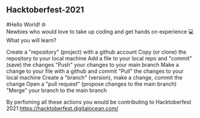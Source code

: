 ## Hacktoberfest-2021

#Hello World! 🌐  
Newbies who would love to take up coding and get hands on experience 💻  What you will learn?  

Create a "repository" (project) with a github account
Copy (or clone) the repository to your local machine
Add a file to your local repo and "commit" (save) the changes
"Push" your changes to your main branch
Make a change to your file with a github and commit "Pull" the changes to your local machine
Create a "branch" (version), make a change, commit the change Open a "pull request" 
(propose changes to the main branch) "Merge" your branch to the main branch 

By perfoming all these actions you would be contributing to Hacktoberfest 2021 https://hacktoberfest.digitalocean.com/
